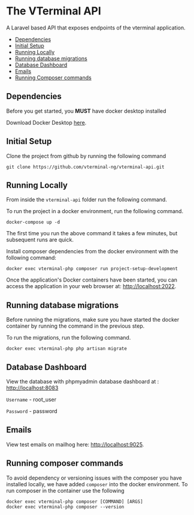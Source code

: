 # The VTerminal API

A Laravel based API that exposes endpoints of the vterminal application.

-   [Dependencies](#dependencies)
-   [Initial Setup](#initial-setup)
-   [Running Locally](#running-locally)
-   [Running database migrations](#running-database-migrations)
-   [Database Dashboard](#database-dashboard)
-   [Emails](#emails)
-   [Running Composer commands](#running-composer-commands)
<!-- -   [API Documentation](#api-documentation) -->

## Dependencies

Before you get started, you **MUST** have docker desktop installed

Download Docker Desktop [here](https://www.docker.com/products/docker-desktop).

## Initial Setup

Clone the project from github by running the following command

```
git clone https://github.com/vterminal-ng/vterminal-api.git
```

## Running Locally

From inside the `vterminal-api` folder run the following command.

To run the project in a docker environment, run the following command.

```
docker-compose up -d
```

The first time you run the above command it takes a few minutes, but subsequent runs are quick.

Install composer dependencies from the docker environment with the following command:

```
docker exec vterminal-php composer run project-setup-development
```

Once the application's Docker containers have been started, you can access the application in your web browser at: [http://localhost:2022](http://localhost:2022).

## Running database migrations

Before running the migrations, make sure you have started the docker container by running the command in the previous step.

To run the migrations, run the following command.

```
docker exec vterminal-php php artisan migrate
```

## Database Dashboard

View the database with phpmyadmin database dashboard at : [http://localhost:8083](http://localhost:8083)

`Username` - root_user

`Password` - password

## Emails

View test emails on mailhog here: [http://localhost:9025](http://localhost:9025).

## Running composer commands

To avoid dependency or versioning issues with the composer you have installed locally, we have added `composer` into the docker environment. To run composer in the container use the following

```
docker exec vterminal-php composer [COMMAND] [ARGS]
docker exec vterminal-php composer --version
```

<!-- ## API Documentation

View the API documentation at [http://localhost:2022/docs](http://localhost:2022/docs). -->

